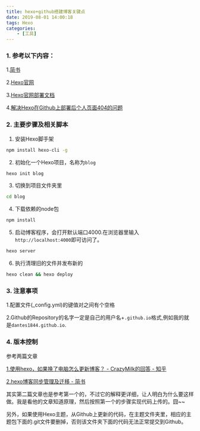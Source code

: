 ```yaml
---
title: hexo+github搭建博客关键点
date: 2019-08-01 14:00:18
tags: Hexo
categories: 
	- [工具]
---
```


### 1. 参考以下内容：

1.[简书](https://www.jianshu.com/p/eded1dd2d794)

2.[Hexo官网](https://hexo.io/zh-cn/)

3.[Hexo官网部署文档](https://hexo.io/zh-cn/docs/deployment)

4.[解决Hexo在Github上部署后个人页面404的问题](https://blog.csdn.net/qq32933432/article/details/87955133)

### 2. 主要步骤及相关脚本

1. 安装Hexo脚手架 
	
```bash
npm install hexo-cli -g
```

2. 初始化一个Hexo项目，名称为`blog` 

```bash
hexo init blog
```

3. 切换到项目文件夹里 
	
```bash
cd blog
```

4. 下载依赖的node包

```bash
npm install
```

5. 启动博客程序，会打开默认端口4000.在浏览器里输入`http://localhost:4000`即可访问了。

```bash
hexo server
```

6. 执行清理旧的文件并发布新的

```bash
hexo clean && hexo deploy
```

### 3. 注意事项

1.配置文件(_config.yml)的键值对之间有个空格
	
2.Github的Repository的名字一定是自己的用户名+`.github.io`格式,例如我的就是`dantes1844.github.io`.

### 4. 版本控制

参考两篇文章

[1.使用hexo，如果换了电脑怎么更新博客？ - CrazyMilk的回答 - 知乎](https://www.zhihu.com/question/21193762/answer/79109280)

[2.hexo博客同步管理及迁移 - 简书](https://www.jianshu.com/p/fceaf373d797)
	
其实第二篇文章也是参考第一个的，不过它的解释更详细，让人明白为什么要这样做。我是看他的文章知道原理，然后按照第一个的步骤实现代码上传的。囧~~

另外，如果使用Hexo主题，从Github上更新的代码，在主题文件夹里，相应的主题包下面的.git文件要删掉，否则该文件夹下面的代码无法正常提交到Github。